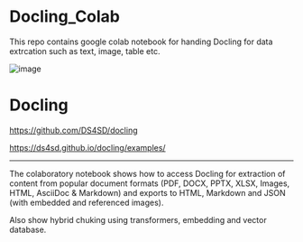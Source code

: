 # Docling_Colab
This repo contains google colab notebook for handing Docling for data extrcation such as text, image, table etc.

![image](https://github.com/user-attachments/assets/779f8a40-3220-4d37-96c8-43c50b88916f)

# Docling

https://github.com/DS4SD/docling

https://ds4sd.github.io/docling/examples/

---

The colaboratory notebook shows how to access Docling for extraction of content from popular document formats (PDF, DOCX, PPTX, XLSX, Images, HTML, AsciiDoc & Markdown) and exports to HTML, Markdown and JSON (with embedded and referenced images). 

Also show hybrid chuking using transformers, embedding and vector database.

